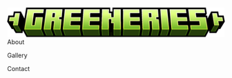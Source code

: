 ![Image](https://github.com/Sterbendes/greeneries/blob/1.21.1/title.png?raw=true)
About


Gallery


Contact
